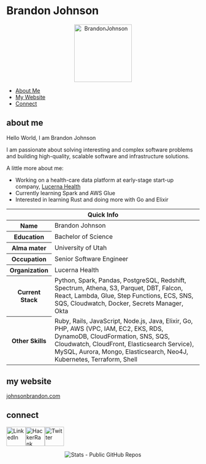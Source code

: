 # Brandon Johnson

<p align='center'><img src="https://pbs.twimg.com/profile_images/477230874493059072/BS2b-iaz_400x400.png" alt="BrandonJohnson" width="150" height="150"></p>

* [About Me](#about-me)
* [My Website](#my-website)
* [Connect](#connect)

## about me

Hello World, I am Brandon Johnson

I am passionate about solving interesting and complex software problems and building high-quality, scalable software and infrastructure solutions.

A little more about me:

* Working on a health-care data platform at early-stage start-up company, [Lucerna Health](https://lucernahealth.com)
* Currently learning Spark and AWS Glue
* Interested in learning Rust and doing more with Go and Elixir

<table>
<thead>
<tr>
<th colspan="2">Quick Info</th>
</tr>
</thead>
<tbody>
<tr><th scope='row'>Name</th><td>Brandon Johnson</td></tr>
<tr><th scope='row'>Education</th><td>Bachelor of Science</td></tr>
<tr><th scope='row'>Alma mater</th><td>University of Utah</td></tr>
<tr><th scope='row'>Occupation</th><td>Senior Software Engineer</td></tr>
<tr><th scope='row'>Organization</th><td>Lucerna Health</td></tr>
<tr><th scope='row'>Current Stack</th><td>Python, Spark, Pandas, PostgreSQL, Redshift, Spectrum, Athena, S3, Parquet, DBT, Falcon, React, Lambda, Glue, Step Functions, ECS, SNS, SQS, Cloudwatch, Docker, Secrets Manager, Okta</td></tr>
<tr><th scope='row'>Other Skills</th><td>Ruby, Rails, JavaScript, Node.js, Java, Elixir, Go, PHP, AWS (VPC, IAM, EC2, EKS, RDS, DynamoDB, CloudFormation, SNS, SQS, Cloudwatch, CloudFront, Elasticsearch Service), MySQL, Aurora, Mongo, Elasticsearch, Neo4J, Kubernetes, Terraform, Shell</td></tr>
</tbody>
</table>

## my website

<a href="https://johnsonbrandon.com" target="_blank">johnsonbrandon.com</a>

## connect 

<p><img src="https://lh3.googleusercontent.com/proxy/y9YIS1O1-e7sGP7sMFYtIgr0icJADtXs9lNDoOZN6E1nNdi4pboeKBzTceukgLB3D3dEoz9mXRKRGcJjSUi4wWSahnCYPVkeIs7yFQn3IJCSHMD2avTPPZ7QxrK9YGOmPnk" alt="LinkedIn" width="50" height="50"><img src="https://cdn3.iconfinder.com/data/icons/logos-and-brands-adobe/512/160_Hackerrank-512.png" alt="HackerRank" width="50" height="50"><img src="https://toppng.com/uploads/preview/format-twitter-logo-transparent-11549680770lolovrdq8m.png" alt="Twitter" width="50" height="50"></p>

<p align="center"><img align="center" src="https://github-readme-stats.anuraghazra1.vercel.app/api?username=darwinz&show_icons=true&include_all_commits=true&count_private=true&theme=radical" alt="Stats - Public GitHub Repos" /></p>

